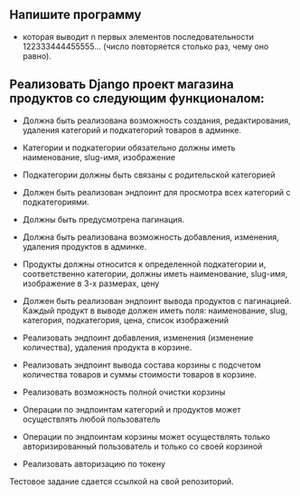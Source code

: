 ## Напишите программу 
- которая выводит n первых элементов последовательности 122333444455555… (число повторяется столько раз, чему оно равно).

## Реализовать Django проект магазина продуктов со следующим функционалом:
- Должна быть реализована возможность создания, редактирования, удаления категорий и подкатегорий товаров в админке.
- Категории и подкатегории обязательно должны иметь наименование, slug-имя, изображение
- Подкатегории должны быть связаны с родительской категорией
- Должен быть реализован эндпоинт для просмотра всех категорий с подкатегориями. 
- Должны быть предусмотрена пагинация.


- Должна быть реализована возможность добавления, изменения, удаления продуктов в админке.
- Продукты должны относится к определенной подкатегории и, соответственно категории, должны иметь наименование, slug-имя, изображение в 3-х размерах, цену
- Должен быть реализован эндпоинт вывода продуктов с пагинацией. Каждый продукт в выводе должен иметь поля: наименование, slug, категория, подкатегория, цена, список изображений


- Реализовать эндпоинт добавления, изменения (изменение количества), удаления продукта в корзине.
- Реализовать эндпоинт вывода состава корзины с подсчетом количества товаров и суммы стоимости товаров в корзине.
- Реализовать возможность полной очистки корзины


- Операции по эндпоинтам категорий и продуктов может осуществлять любой пользователь
- Операции по эндпоинтам корзины может осуществлять только авторизированный пользователь и только со своей корзиной
- Реализовать авторизацию по токену

Тестовое задание сдается ссылкой на свой репозиторий.